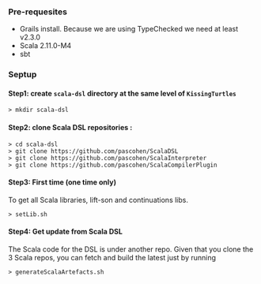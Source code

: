 
### Pre-requesites
* Grails install. Because we are using TypeChecked we need at least v2.3.0
* Scala 2.11.0-M4
* sbt

### Septup
#### Step1: create ```scala-dsl``` directory at the same level of ```KissingTurtles```
```
> mkdir scala-dsl
```

#### Step2: clone Scala DSL repositories :

```
> cd scala-dsl
> git clone https://github.com/pascohen/ScalaDSL
> git clone https://github.com/pascohen/ScalaInterpreter
> git clone https://github.com/pascohen/ScalaCompilerPlugin
```

#### Step3: First time (one time only)
To get all Scala libraries, lift-son and continuations libs.
``` 
> setLib.sh
```

#### Step4: Get update from Scala DSL
The Scala code for the DSL is under another repo. Given that you clone the 3 Scala repos, you can fetch and build the
latest just by running
```  
> generateScalaArtefacts.sh
```

